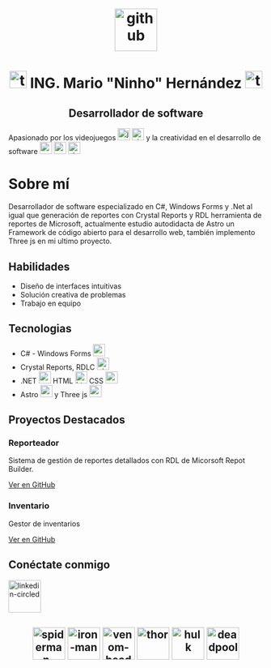 <h1 align="center"> <img width="84" height="84" src="https://img.icons8.com/arcade/64/github.png" alt="github"/></h1>
<h1 align="center"> <img width="34" height="34" src="https://img.icons8.com/arcade/64/test-account.png" alt="test-account"/> ING. Mario "Ninho" Hernández <img width="34" height="34" src="https://img.icons8.com/arcade/64/tiktok-verified-account.png" alt="tiktok-verified-account"/> </h1> 
<h2 align="center"> Desarrollador de software </h2>
<p>Apasionado por los videojuegos <img width="24" height="24" src="https://img.icons8.com/arcade/64/james-bond.png" alt="james-bond"/> <img width="24" height="24" src="https://img.icons8.com/arcade/64/nintendo-switch-logo.png" alt="nintendo-switch-logo"/> y la creatividad en el desarrollo de software <img width="24" height="24" src="https://img.icons8.com/arcade/64/repository.png" alt="repository"/> <img width="24" height="24" src="https://img.icons8.com/arcade/64/source-code.png" alt="source-code"/> <img width="24" height="24" src="https://img.icons8.com/arcade/64/checklist.png" alt="checklist"/></p>
<h1>Sobre mí</h1>
    <p>Desarrollador de software especializado en C#, Windows Forms y .Net al igual que generación de reportes con Crystal Reports y RDL herramienta de reportes de Microsoft, actualmente estudio autodidacta de Astro un Framework de código abierto para el desarrollo web, también implemento Three js en mi ultimo proyecto.</p>
</div>
<div class="container">
    <h2>Habilidades</h2>
    <ul>
        <li>Diseño de interfaces intuitivas</li>
        <li>Solución creativa de problemas</li>
        <li>Trabajo en equipo</li>
    </ul>
    <h2>Tecnologias</h2>
    <ul>
        <li>C# - Windows Forms <img width="24" height="24" src="https://img.icons8.com/nolan/64/c-sharp-logo.png" alt="c-sharp-logo"/></li>
        <li>Crystal Reports, RDLC <img width="24" height="24" src="https://img.icons8.com/arcade/64/pie-chart-report.png" alt="pie-chart-report"/></li>
        <li>.NET <img width="24" height="24" src="https://img.icons8.com/color/48/net-framework.png" alt="net-framework"/> HTML <img width="24" height="24" src="https://img.icons8.com/arcade/64/html-5.png" alt="html-5"/> CSS <img width="24" height="24" src="https://img.icons8.com/fluency/48/css3.png" alt="css3"/></li>
        <li>Astro <img width="24" height="24" src="https://img.icons8.com/?size=100&id=kXuRhjMIeKhk&format=png&color=000000" alt="c-sharp-logo"/> y Three js <img width="24" height="24" src="https://img.icons8.com/?size=100&id=j0beBVnUo5dZ&format=png&color=000000" alt="c-sharp-logo"/> </li>
    </ul>
    
<h2>Proyectos Destacados</h2>
    <div class="projects">
        <div class="project-card">
            <h3>Reporteador</h3>
            <p>Sistema de gestión de reportes detallados con RDL de Micorsoft Repot Builder.</p>
            <a href="https://github.com/ninhoProgrammer/Reporteadores">Ver en GitHub</a>
        </div>
        <div class="project-card">
            <h3>Inventario</h3>
            <p>Gestor de inventarios</p>
            <a href="https://github.com/ninhoProgrammer/InventaryWMS">Ver en GitHub</a>
        </div>
    </div>
<h2>Conéctate conmigo</h2>
    <a href="https://www.linkedin.com/in/it-mario-hernández/"><img width="64" height="64" src="https://img.icons8.com/arcade/64/linkedin-circled.png" alt="linkedin-circled"/></a>
<h2></h2>
<h2 align="center"><img width="64" height="64" src="https://img.icons8.com/arcade/64/spiderman-head.png" alt="spiderman-head"/> <img width="64" height="64" src="https://img.icons8.com/arcade/64/iron-man.png" alt="iron-man"/> <img width="64" height="64" src="https://img.icons8.com/arcade/64/venom-head.png" alt="venom-head"/> <img width="64" height="64" src="https://img.icons8.com/arcade/64/thor.png" alt="thor"/> <img width="64" height="64" src="https://img.icons8.com/arcade/64/hulk.png" alt="hulk"/> <img width="64" height="64" src="https://img.icons8.com/arcade/64/deadpool.png" alt="deadpool"/></h2>


<!--
**ninhoProgrammer/ninhoProgrammer** is a ✨ _special_ ✨ repository because its `README.md` (this file) appears on your GitHub profile.

Here are some ideas to get you started:

- 🔭 I’m currently working on ...
- 🌱 I’m currently learning ...
- 👯 I’m looking to collaborate on ...
- 🤔 I’m looking for help with ...
- 💬 Ask me about ...
- 📫 How to reach me: ...
- 😄 Pronouns: ...
- ⚡ Fun fact: ...
-->

